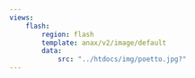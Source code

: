 ```yaml
---
views:
    flash:
        region: flash
        template: anax/v2/image/default
        data:
            src: "../htdocs/img/poetto.jpg?"
---
```

